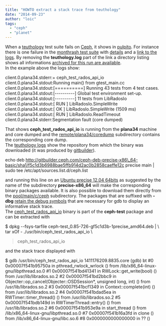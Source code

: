 ```yaml
---
title: "HOWTO extract a stack trace from teuthology"
date: "2014-09-23"
author: "loic"
tags: 
  - "ceph"
  - "planet"
---
```


When a [teuthology](https://github.com/ceph/teuthology/) test suite fails on [Ceph](http://ceph.com/), it shows in [pulpito](http://pulpito.ceph.com/). For instance there is one failure in the [monthrash test suite](http://pulpito.ceph.com/ubuntu-2014-09-19_04:50:17-rados:monthrash-wip-9343-erasure-code-feature-testing-basic-multi/) with [details](http://pulpito.ceph.com/ubuntu-2014-09-19_04:50:17-rados:monthrash-wip-9343-erasure-code-feature-testing-basic-multi/497498/) and a [link to the logs](http://qa-proxy.ceph.com/teuthology/ubuntu-2014-09-19_04:50:17-rados:monthrash-wip-9343-erasure-code-feature-testing-basic-multi/497498/teuthology.log). By removing the **teuthology.log** part of the link a directory listing shows all informations [archived for this run are available](http://qa-proxy.ceph.com/teuthology/ubuntu-2014-09-19_04:50:17-rados:monthrash-wip-9343-erasure-code-feature-testing-basic-multi/497498/).  
In the example above the logs show:

client.0.plana34.stderr:+ ceph\_test\_rados\_api\_io
client.0.plana34.stdout:Running main() from gtest\_main.cc
client.0.plana34.stdout:\[==========\] Running 43 tests from 4 test cases.
client.0.plana34.stdout:\[----------\] Global test environment set-up.
client.0.plana34.stdout:\[----------\] 11 tests from LibRadosIo
client.0.plana34.stdout:\[ RUN      \] LibRadosIo.SimpleWrite
client.0.plana34.stdout:\[       OK \] LibRadosIo.SimpleWrite (1509 ms)
client.0.plana34.stdout:\[ RUN      \] LibRadosIo.ReadTimeout
client.0.plana34.stderr:Segmentation fault (core dumped)

That shows **ceph\_test\_rados\_api\_io** is running from the **plana34** machine and core dumped and the [remote/plana34/coredump](http://qa-proxy.ceph.com/teuthology/ubuntu-2014-09-19_04:50:17-rados:monthrash-wip-9343-erasure-code-feature-testing-basic-multi/497498/remote/plana34/coredump/) subdirectory contains the corresponding core dump.  
The [teuthology logs](http://qa-proxy.ceph.com/teuthology/ubuntu-2014-09-19_04:50:17-rados:monthrash-wip-9343-erasure-code-feature-testing-basic-multi/497498/teuthology.log) show the repository from which the binary was downloaded (it was produced by [gitbuilder](http://ceph.com/gitbuilder.cgi)).

echo deb http://gitbuilder.ceph.com/ceph-deb-precise-x86\_64-basic/sha1/f5c1d3b6988bae5ffb914d2ac0b2858caeffe12c precise main | sudo tee /etc/apt/sources.list.d/ceph.list

and running this line on an [Ubuntu precise 12.04 64bits](http://releases.ubuntu.com/12.04/) as suggested by the name of the subdirectory **precise-x86\_64** will make the corresponding binary packages available. It is also possible to download them directly from the [pool/main/c/ceph](http://gitbuilder.ceph.com/ceph-deb-precise-x86_64-basic/sha1/f5c1d3b6988bae5ffb914d2ac0b2858caeffe12c/pool/main/c/ceph/) subdirectory. The packages that are suffixed with **\-dbg** [retain the debug symbols](https://github.com/ceph/ceph/blob/giant/debian/rules#L141) that are necessary for gdb to display an informative stack trace.  
The [ceph\_test\_rados\_api\_io](https://github.com/ceph/ceph/blob/master/src/test/Makefile.am#L736) binary is part of the **ceph-test** package and can be extracted with

$ dpkg --fsys-tarfile ceph-test\_0.85-726-gf5c1d3b-1precise\_amd64.deb | \\
  tar xOf - ./usr/bin/ceph\_test\_rados\_api\_io \\
  > ceph\_test\_rados\_api\_io

and the stack trace displayed with

$ gdb /usr/bin/ceph\_test\_rados\_api\_io 1411176209.8835.core
(gdb) bt
#0  0x00007f541b95750a in pthread\_rwlock\_wrlock () from /lib/x86\_64-linux-gnu/libpthread.so.0
#1  0x00007f541bd41341 in RWLock::get\_write(bool) () from /usr/lib/librados.so.2
#2  0x00007f541bd2bbc9 in Objecter::op\_cancel(Objecter::OSDSession\*, unsigned long, int) () from /usr/lib/librados.so.2
#3  0x00007f541bcf1349 in Context::complete(int) () from /usr/lib/librados.so.2
#4  0x00007f541bdad5ea in RWTimer::timer\_thread() () from /usr/lib/librados.so.2
#5  0x00007f541bdb149d in RWTimerThread::entry() () from /usr/lib/librados.so.2
#6  0x00007f541b953e9a in start\_thread () from /lib/x86\_64-linux-gnu/libpthread.so.0
#7  0x00007f541b16a3fd in clone () from /lib/x86\_64-linux-gnu/libc.so.6
#8  0x0000000000000000 in ?? ()
